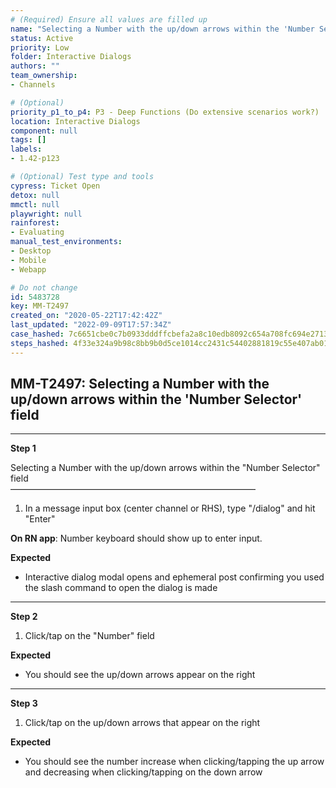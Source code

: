 ```yaml
---
# (Required) Ensure all values are filled up
name: "Selecting a Number with the up/down arrows within the 'Number Selector' field"
status: Active
priority: Low
folder: Interactive Dialogs
authors: ""
team_ownership: 
- Channels

# (Optional)
priority_p1_to_p4: P3 - Deep Functions (Do extensive scenarios work?)
location: Interactive Dialogs
component: null
tags: []
labels: 
- 1.42-p123

# (Optional) Test type and tools
cypress: Ticket Open
detox: null
mmctl: null
playwright: null
rainforest: 
- Evaluating
manual_test_environments: 
- Desktop
- Mobile
- Webapp

# Do not change
id: 5483728
key: MM-T2497
created_on: "2020-05-22T17:42:42Z"
last_updated: "2022-09-09T17:57:34Z"
case_hashed: 7c6651cbe0c7b0933dddffcbefa2a8c10edb8092c654a708fc694e2713a66e57241aa88a13d10f1126b078c7e159c9d1
steps_hashed: 4f33e324a9b98c8bb9b0d5ce1014cc2431c54402881819c55e407ab01e977c506ae15ce3c6d73ac1dcca75f0f0ed2d06
---
```


<!-- (Auto-generated) Based on frontmatter's "key" and "name" -->

## MM-T2497: Selecting a Number with the up/down arrows within the 'Number Selector' field

---

**Step 1**

Selecting a Number with the up/down arrows within the "Number Selector" field\
————————————————————————————

1. In a message input box (center channel or RHS), type "/dialog" and hit "Enter"

**On RN app**: Number keyboard should show up to enter input.

**Expected**

- Interactive dialog modal opens and ephemeral post confirming you used the slash command to open the dialog is made

---

**Step 2**

1. Click/tap on the "Number" field

**Expected**

- You should see the up/down arrows appear on the right

---

**Step 3**

1. Click/tap on the up/down arrows that appear on the right

**Expected**

- You should see the number increase when clicking/tapping the up arrow and decreasing when clicking/tapping on the down arrow
